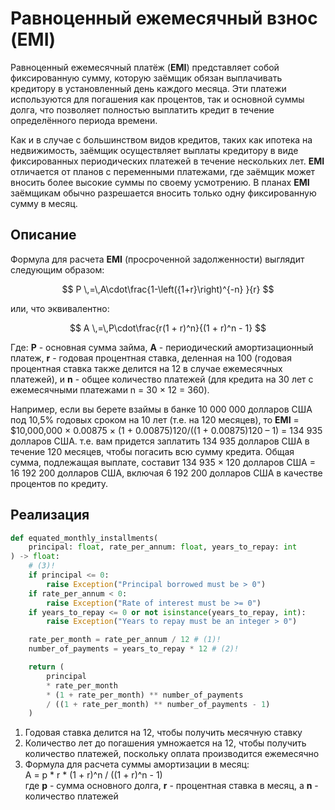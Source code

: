 # Равноценный ежемесячный взнос (EMI)

Равноценный ежемесячный платёж (__EMI__) представляет собой фиксированную сумму, которую заёмщик обязан выплачивать кредитору в установленный день каждого месяца. Эти платежи используются для погашения как процентов, так и основной суммы долга, что позволяет полностью выплатить кредит в течение определённого периода времени.

Как и в случае с большинством видов кредитов, таких как ипотека на недвижимость, заёмщик осуществляет выплаты кредитору в виде фиксированных периодических платежей в течение нескольких лет. __EMI__ отличается от планов с переменными платежами, где заёмщик может вносить более высокие суммы по своему усмотрению. В планах __EMI__ заёмщикам обычно разрешается вносить только одну фиксированную сумму в месяц.

## Описание

Формула для расчета __EMI__ (просроченной задолженности) выглядит следующим образом:

$$
P \,=\,A\cdot\frac{1-\left({1+r}\right)^{-n} }{r}
$$

или, что эквивалентно:

$$
A \,=\,P\cdot\frac{r(1 + r)^n}{(1 + r)^n - 1}
$$

Где: __P__ - основная сумма займа, __A__ - периодический амортизационный платеж, __r__ - годовая процентная ставка, деленная на 100 (годовая процентная ставка также делится на 12 в случае ежемесячных платежей), и __n__ - общее количество платежей (для кредита на 30 лет с ежемесячными платежами n = 30 × 12 = 360).

Например, если вы берете взаймы в банке 10 000 000 долларов США под 10,5% годовых сроком на 10 лет (т.е. на 120 месяцев), то __EMI__ = $10,000,000 × 0.00875 × (1 + 0.00875)120/((1 + 0.00875)120 – 1) = 134 935 долларов США. т.е. вам придется заплатить 134 935 долларов США в течение 120 месяцев, чтобы погасить всю сумму кредита. Общая сумма, подлежащая выплате, составит 134 935 × 120 долларов США = 16 192 200 долларов США, включая 6 192 200 долларов США в качестве процентов по кредиту.

## Реализация

```python title="python"
def equated_monthly_installments(
    principal: float, rate_per_annum: float, years_to_repay: int
) -> float:
    # (3)!
    if principal <= 0:
        raise Exception("Principal borrowed must be > 0")
    if rate_per_annum < 0:
        raise Exception("Rate of interest must be >= 0")
    if years_to_repay <= 0 or not isinstance(years_to_repay, int):
        raise Exception("Years to repay must be an integer > 0")

    rate_per_month = rate_per_annum / 12 # (1)!
    number_of_payments = years_to_repay * 12 # (2)!

    return (
        principal
        * rate_per_month
        * (1 + rate_per_month) ** number_of_payments
        / ((1 + rate_per_month) ** number_of_payments - 1)
    )
```

1.  Годовая ставка делится на 12, чтобы получить месячную ставку
2.  Количество лет до погашения умножается на 12, чтобы получить количество платежей, поскольку оплата производится ежемесячно
3.  Формула для расчета суммы амортизации в месяц: <br> A = p * r * (1 + r)^n / ((1 + r)^n - 1)<br> где __p__ - сумма основного долга, __r__ - процентная ставка в месяц, а __n__ - количество платежей